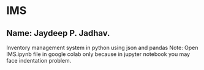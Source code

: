 # IMS
## Name: Jaydeep P. Jadhav.
Inventory management system in python using json and pandas
Note: Open IMS.ipynb file in google colab only because in jupyter notebook you may face indentation problem.
